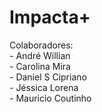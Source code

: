 # Impacta+
<meta charset="UTF-8">
Colaboradores:
</br>- André Willian
</br>- Carolina Mira
</br>- Daniel S Cipriano
</br>- Jéssica Lorena
</br>- Mauricio Coutinho
